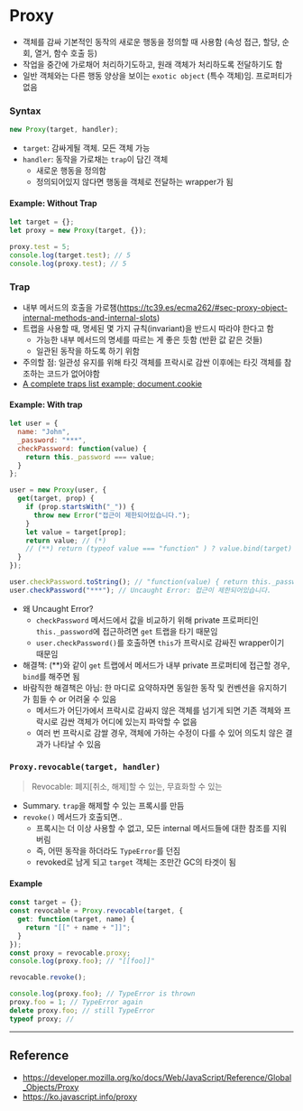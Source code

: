 # Proxy

- 객체를 감싸 기본적인 동작의 새로운 행동을 정의할 때 사용함 (속성 접근, 할당, 순회, 열거, 함수 호출 등)
- 작업을 중간에 가로채어 처리하기도하고, 원래 객체가 처리하도록 전달하기도 함
- 일반 객체와는 다른 행동 양상을 보이는 `exotic object` (특수 객체)임. 프로퍼티가 없음

### Syntax

```javascript
new Proxy(target, handler);
```

- `target`: 감싸게될 객체. 모든 객체 가능
- `handler`: 동작을 가로채는 `trap`이 담긴 객체
  - 새로운 행동을 정의함
  - 정의되어있지 않다면 행동을 객체로 전달하는 wrapper가 됨

#### Example: Without Trap

```javascript
let target = {};
let proxy = new Proxy(target, {});

proxy.test = 5;
console.log(target.test); // 5
console.log(proxy.test); // 5
```

### Trap

- 내부 메서드의 호출을 가로챔(https://tc39.es/ecma262/#sec-proxy-object-internal-methods-and-internal-slots)
- 트랩을 사용할 때, 명세된 몇 가지 규칙(invariant)을 반드시 따라야 한다고 함
  - 가능한 내부 메서드의 명세를 따르는 게 좋은 듯함 (반환 값 같은 것들)
  - 일관된 동작을 하도록 하기 위함
- 주의할 점: 일관성 유지를 위해 타깃 객체를 프락시로 감싼 이후에는 타깃 객체를 참조하는 코드가 없어야함
- [A complete traps list example; document.cookie](https://developer.mozilla.org/ko/docs/Web/JavaScript/Reference/Global_Objects/Proxy#A_complete_traps_list_example_%EC%99%84%EB%B2%BD%ED%95%9C_traps_%EB%A6%AC%EC%8A%A4%ED%8A%B8_%EC%98%88%EC%A0%9C)

#### Example: With trap

```javascript
let user = {
  name: "John",
  _password: "***",
  checkPassword: function(value) {
    return this._password === value;
  }
};

user = new Proxy(user, {
  get(target, prop) {
    if (prop.startsWith("_")) {
      throw new Error("접근이 제한되어있습니다.");
    }
    let value = target[prop];
    return value; // (*)
    // (**) return (typeof value === "function" ) ? value.bind(target) : value
  }
});

user.checkPassword.toString(); // "function(value) { return this._password === value; }"
user.checkPassword("***"); // Uncaught Error: 접근이 제한되어있습니다.
```

- 왜 Uncaught Error?
  - `checkPassword` 메서드에서 값을 비교하기 위해 private 프로퍼티인 `this._password`에 접근하려면 `get` 트랩을 타기 때문임
  - `user.checkPassword()`를 호출하면 `this`가 프락시로 감싸진 wrapper이기 때문임
- 해결책: (\*\*)와 같이 `get` 트랩에서 메서드가 내부 private 프로퍼티에 접근할 경우, `bind`를 해주면 됨
- 바람직한 해결책은 아님: 한 마디로 요약하자면 동일한 동작 및 컨벤션을 유지하기가 힘들 수 or 어려울 수 있음
  - 메서드가 어딘가에서 프락시로 감싸지 않은 객체를 넘기게 되면 기존 객체와 프락시로 감싼 객체가 어디에 있는지 파악할 수 없음
  - 여러 번 프락시로 감쌀 경우, 객체에 가하는 수정이 다를 수 있어 의도치 않은 결과가 나타날 수 있음

### `Proxy.revocable(target, handler)`

> Revocable: 폐지[취소, 해제]할 수 있는, 무효화할 수 있는

- Summary. `trap`을 해제할 수 있는 프록시를 만듬
- `revoke()` 메서드가 호출되면..
  - 프록시는 더 이상 사용할 수 없고, 모든 internal 메서드들에 대한 참조를 지워버림
  - 즉, 어떤 동작을 하더라도 `TypeError`를 던짐
  - revoked로 남게 되고 `target` 객체는 조만간 GC의 타겟이 됨

#### Example

```javascript
const target = {};
const revocable = Proxy.revocable(target, {
  get: function(target, name) {
    return "[[" + name + "]]";
  }
});
const proxy = revocable.proxy;
console.log(proxy.foo); // "[[foo]]"

revocable.revoke();

console.log(proxy.foo); // TypeError is thrown
proxy.foo = 1; // TypeError again
delete proxy.foo; // still TypeError
typeof proxy; //
```

---

## Reference

- https://developer.mozilla.org/ko/docs/Web/JavaScript/Reference/Global_Objects/Proxy
- https://ko.javascript.info/proxy
